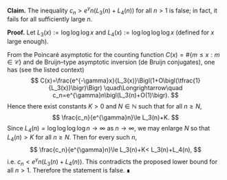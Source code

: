 **Claim.** The inequality $c_n>e^{\gamma}n\bigl(L_3(n)+L_4(n)\bigr)$ for all $n>1$ is false; in fact, it fails for all sufficiently large $n$.

**Proof.** Let $L_3(x):=\log\log\log x$ and $L_4(x):=\log\log\log\log x$ (defined for $x$ large enough).

From the Poincaré asymptotic for the counting function $C(x)=\#\{m\le x: m\in\mathcal C\}$ and de Bruijn–type asymptotic inversion (de Bruijn conjugates), one has (see the listed context)
$$
C(x)=\frac{e^{-\gamma}x}{L_3(x)}\Bigl(1+O\bigl(\tfrac{1}{L_3(x)}\bigr)\Bigr)
\quad\Longrightarrow\quad
c_n=e^{\gamma}n\bigl(L_3(n)+O(1)\bigr).
$$
Hence there exist constants $K>0$ and $N\in\mathbb N$ such that for all $n\ge N$,
$$
\frac{c_n}{e^{\gamma}n}\le L_3(n)+K.
$$
Since $L_4(n)=\log\log\log\log n\to\infty$ as $n\to\infty$, we may enlarge $N$ so that $L_4(n)>K$ for all $n\ge N$. Then for every such $n$,
$$
\frac{c_n}{e^{\gamma}n}\le L_3(n)+K< L_3(n)+L_4(n),
$$
i.e. $c_n< e^{\gamma}n\bigl(L_3(n)+L_4(n)\bigr)$. This contradicts the proposed lower bound for all $n>1$. Therefore the statement is false. ∎
